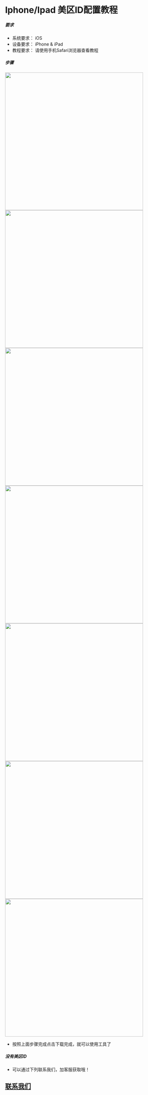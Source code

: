 # Iphone/Ipad 美区ID配置教程

##### 要求

 - 系统要求： iOS
 - 设备要求： iPhone & iPad
 - 教程要求： 请使用手机Safari浏览器查看教程
##### 步骤


<img src="./img/ios_a1.png"  width="450" alt="" />
<img src="./img/ios_a2.png"  width="450" alt="" />
<img src="./img/ios_a3.png"  width="450" alt="" />
<img src="./img/ios_a4.png"  width="450" alt="" />
<img src="./img/ios_a5.png"  width="450" alt="" />
<a href="https://apps.apple.com/us/app/shadowrocket/id932747118" title="跳转Applestore"><img src="./img/ios_a6.png"  width="450"/></a>
<img src="./img/ios_a7.png"  width="450" alt="" />


- 按照上面步骤完成点击下载完成，就可以使用工具了
##### 没有美区ID

 - 可以通过下列联系我们，加客服获取哦！

## [联系我们](./联系我们.md)
